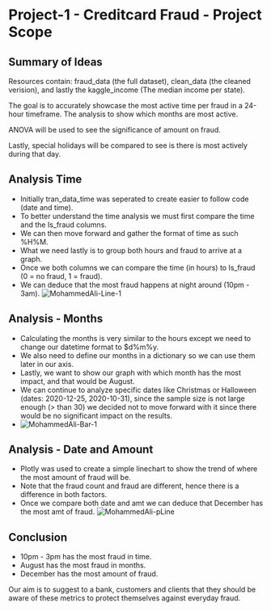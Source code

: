 # Project-1  - Creditcard Fraud - Project Scope 

## Summary of Ideas
Resources contain: fraud_data (the full dataset), clean_data (the cleaned verision), and lastly the kaggle_income (The median income per state).

The goal is to accurately showcase the most active time per fraud in a 24-hour timeframe.
The analysis to show which months are most active. 

ANOVA will be used to see the significance of amount on fraud. 

Lastly, special holidays will be compared to see is there is most actively during that day.

## Analysis Time 
- Initially tran_data_time was seperated to create easier to follow code (date and time).
- To better understand the time analysis we must first compare the time and the Is_fraud columns.
- We can then move forward and gather the format of time as such %H%M.
- What we need lastly is to group both hours and fraud to arrive at a graph. 
- Once we both columns we can compare the time (in hours) to Is_fraud (0 = no fraud, 1 = fraud).
- We can deduce that the most fraud happens at night around (10pm - 3am).
![MohammedAli-Line-1](https://github.com/Mohammed-a-ali01/Project-1/assets/81397577/ffc79679-5539-4a08-b507-719ffbee448c)


## Analysis - Months
-  Calculating the months is very similar to the hours except we need to change our datetime format to $d%m%y.
-  We also need to define our months in a dictionary so we can use them later in our axis.
-  Lastly, we want to show our graph with which month has the most impact, and that would be August.
-  We can continue to analyze specific dates like Christmas or Halloween (dates: 2020-12-25, 2020-10-31), since the sample size is not large enough (> than 30) we decided not to move forward with it since there would be no significant impact on the results. 
-  ![MohammedAli-Bar-1](https://github.com/Mohammed-a-ali01/Project-1/assets/81397577/027ca14b-80f5-4a72-b313-21b0ba1194dd)

## Analysis - Date and Amount 
- Plotly was used to create a simple linechart to show the trend of where the most amount of fraud will be.
- Note that the fraud count and fraud are different, hence there is a difference in both factors.
- Once we compare both date and amt we can deduce that December has the most amt of fraud.
![MohammedAli-pLine](https://github.com/Mohammed-a-ali01/Project-1/assets/81397577/ba852979-fcaf-4a2e-ab72-cd57597b4205)

## Conclusion 
- 10pm - 3pm has the most fraud in time.
- August has the most fraud in months.
- December has the most amount of fraud.

Our aim is to suggest to a bank, customers and clients that they should be aware of these metrics to protect themselves against everyday fraud. 
